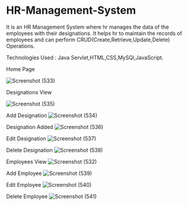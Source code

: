 # HR-Management-System

It is an HR Management System where hr manages the data of the employees with their designations. It helps hr to maintain the records of employees and can perform CRUD(Create,Retrieve,Update,Delete) Operations.


 Technologies Used : Java Servlet,HTML,CSS,MySQl,JavaScript.
 
 Home Page
 
![Screenshot (533)](https://user-images.githubusercontent.com/69362478/120619619-c3343e80-c479-11eb-8d30-358da19dd053.png)

Designations View

![Screenshot (535)](https://user-images.githubusercontent.com/69362478/120619824-fbd41800-c479-11eb-8667-3f7fc0903a92.png)

Add Designation
![Screenshot (534)](https://user-images.githubusercontent.com/69362478/120620036-32119780-c47a-11eb-875f-b1634dacf20b.png)

Designation Added
![Screenshot (536)](https://user-images.githubusercontent.com/69362478/120620308-7ac95080-c47a-11eb-94ac-d1a527828f8c.png)

Edit Designation
![Screenshot (537)](https://user-images.githubusercontent.com/69362478/120620507-a9dfc200-c47a-11eb-81f0-fdc7f214b715.png)

Delete Designation
![Screenshot (538)](https://user-images.githubusercontent.com/69362478/120620670-d3005280-c47a-11eb-9910-feff8b8c578d.png)

Employees View
![Screenshot (532)](https://user-images.githubusercontent.com/69362478/120620832-fe833d00-c47a-11eb-83fa-52aacbf2dabf.png)

Add Employee
![Screenshot (539)](https://user-images.githubusercontent.com/69362478/120621027-270b3700-c47b-11eb-9b20-658974607db9.png)

Edit Employee
![Screenshot (540)](https://user-images.githubusercontent.com/69362478/120621229-51f58b00-c47b-11eb-8cde-342be4bcefda.png)

Delete Employee
![Screenshot (541)](https://user-images.githubusercontent.com/69362478/120621382-7487a400-c47b-11eb-942c-10b165a70e74.png)












